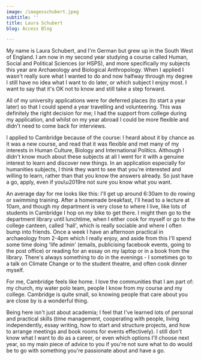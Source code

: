 ```yaml
---
image: /imagesschubert.jpeg
subtitle: ''
title: Laura Schubert
blog: Access Blog

---
```


My name is Laura Schubert, and I'm German but grew up in the South West of England. I am now in my second year studying a course called Human, Social and Political Sciences (or HSPS), and more specifically my subjects this year are Archaeology and Biological Anthropology. When I applied I wasn't really sure what I wanted to do and now halfway through my degree I still have no idea what I want to do later, or which subject I enjoy most. I want to say that it's OK not to know and still take a step forward.

All of my university applications were for deferred places (to start a year later) so that I could spend a year travelling and volunteering. This was definitely the right decision for me; I had the support from college during my application, and whilst on my year abroad I could be more flexible and didn't need to come back for interviews.

I applied to Cambridge because of the course: I heard about it by chance as it was a new course, and read that it was flexible and met many of my interests in Human Culture, Biology and International Politics. Although I didn't know much about these subjects at all I went for it with a genuine interest to learn and discover new things. In an application especially for humanities subjects, I think they want to see that you're interested and willing to learn, rather than that you know the answers already. So just have a go, apply, even if you\u2019re not sure you know what you want.

An average day for me looks like this: I'll get up around 6:30am to do rowing or swimming training. After a homemade breakfast, I'll head to a lecture at 10am, and though my department is very close to where I live, like lots of students in Cambridge I hop on my bike to get there. I might then go to the department library until lunchtime, when I either cook for myself or go to the college canteen, called 'hall', which is really sociable and where I often bump into friends. Once a week I have an afternoon practical in archaeology from 2-4pm which I really enjoy, and aside from this I'll spend some time doing 'life admin' (emails, publicising facebook events, going to the post office) or reading for an essay on my laptop or in a book from the library. There's always something to do in the evenings - I sometimes go to a talk on Climate Change or to the student theatre, and often cook dinner myself.

For me, Cambridge feels like home. I love the communities that I am part of: my church, my water polo team, people I know from my course and my college. Cambridge is quite small, so knowing people that care about you are close by is a wonderful thing.

Being here isn't just about academia; I feel that I've learned lots of personal and practical skills (time management, cooperating with people, living independently, essay writing, how to start and structure projects, and how to arrange meetings and book rooms for events effectively). I still don't know what I want to do as a career, or even which options I'll choose next year, so my main piece of advice to you if you're not sure what to do would be to go with something you're passionate about and have a go.

